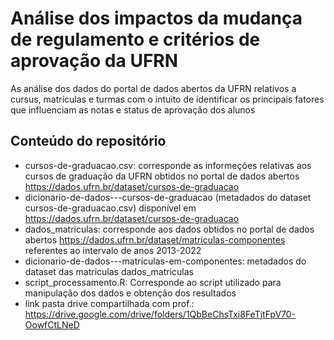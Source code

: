 # Análise dos impactos da mudança de regulamento e critérios de aprovação da UFRN
As análise dos dados do portal de dados abertos da UFRN relativos a cursus, matrículas e turmas com o intuito de identificar os principais fatores que influenciam as notas e status de aprovação dos alunos

## Conteúdo do repositório

- cursos-de-graduacao.csv: corresponde as informeções relativas aos cursos de graduação da UFRN obtidos no portal de dados abertos https://dados.ufrn.br/dataset/cursos-de-graduacao
- dicionario-de-dados---cursos-de-graduacao (metadados do dataset cursos-de-graduacao.csv) disponível em https://dados.ufrn.br/dataset/cursos-de-graduacao
- dados_matriculas: corresponde aos dados obtidos no portal de dados abertos https://dados.ufrn.br/dataset/matriculas-componentes referentes ao intervalo de anos 2013-2022
- dicionario-de-dados---matriculas-em-componentes: metadados do dataset das matriculas  dados_matriculas
- script_processamento.R:  Corresponde ao script utilizado para manipulação dos dados e obtenção dos resultados
- link pasta drive compartilhada com prof.: https://drive.google.com/drive/folders/1QbBeChsTxi8FeTjtFpV70-OowfCtLNeD
